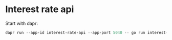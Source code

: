 # Interest rate api
Start with dapr:
```powershell
dapr run --app-id interest-rate-api --app-port 5040 -- go run interest-rate-api
```